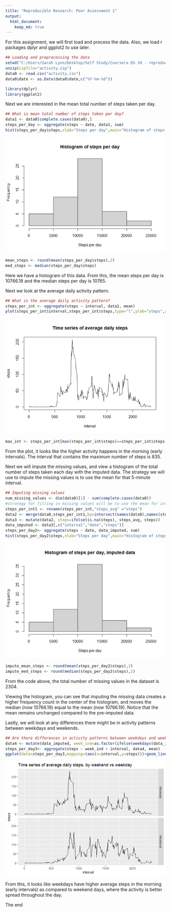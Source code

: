 ```yaml
---
title: "Reproducible Research: Peer Assessment 1"
output: 
  html_document:
    keep_md: true
---
```


For this assignment, we will first load and process the data. Also, we load r packages dplyr and ggplot2 to use later. 


```r
## Loading and preprocessing the data
setwd("C:/Users/Sarah Lynn/Desktop/Self Study/Coursera DS JH - reproducible research/Week 2 project")
unzip(zipfile="activity.zip")
data0 <- read.csv("activity.csv")
data0$date <- as.Date(data0$date,c("%Y-%m-%d"))
```

```r
library(dplyr)
library(ggplot2)
```



   


Next we are interested in the mean total number of steps taken per day. 


```r
## What is mean total number of steps taken per day?
data1 <- data0[complete.cases(data0),]
steps_per_day <- aggregate(steps ~ date, data1, sum)
hist(steps_per_day$steps,xlab="Steps per day",main="Histogram of steps per day")
```

![](PA1_template_files/figure-html/question1-1.png)<!-- -->

```r
mean_steps <- round(mean(steps_per_day$steps),2)
med_steps <- median(steps_per_day$steps)
```
Here we have a histogram of this data. From this, the mean steps per day is 10766.19 and the median steps per day is 10765.


   



Next we look at the average daily activity pattern.

```r
## What is the average daily activity pattern?
steps_per_int <- aggregate(steps ~ interval, data1, mean)
plot(steps_per_int$interval,steps_per_int$steps,type="l",ylab="steps",xlab="interval",main="Time series of average daily steps")
```

![](PA1_template_files/figure-html/question2-1.png)<!-- -->

```r
max_int <- steps_per_int[max(steps_per_int$steps)==steps_per_int$steps,1]
```

From the plot, it looks like the higher activity happens in the morning (early intervals). The interval that contains the maximum number of steps is 835.



   


Next we will impute the missing values, and view a histogram of the total number of steps taken each day with the imputed data. The strategy we will use to impute the missing values is to use the mean for that 5-minute interval. 



```r
## Imputing missing values
num_missing_values <- dim(data0)[1] - sum(complete.cases(data0))
#strategy for filling in missing values will be to use the mean for interval
steps_per_int1 <- rename(steps_per_int,"steps_avg" ="steps")
data2 <- merge(data0,steps_per_int1,by=intersect(names(data0),names(steps_per_int1)))
data3 <- mutate(data2, steps=ifelse(is.na(steps), steps_avg, steps))
data_imputed <- data3[,c("interval","date","steps")]
steps_per_day2<- aggregate(steps ~ date, data_imputed, sum)
hist(steps_per_day2$steps,xlab="Steps per day",main="Histogram of steps per day, imputed data")
```

![](PA1_template_files/figure-html/question3-1.png)<!-- -->

```r
impute_mean_steps <- round(mean(steps_per_day2$steps),2)
impute_med_steps <- round(median(steps_per_day2$steps),2)
```

From the code above, the total number of missing values in the dataset is 2304. 

Viewing the histogram, you can see that imputing the missing data creates a higher frequency count in the center of the histogram, and moves the median (now 10766.19) equal to the mean (now 10766.19). Notice that the mean remains unchanged compared to the pre-imputed data.




   
Lastly, we will look at any differences there might be in activity patterns between weekdays and weekends.


```r
## Are there differences in activity patterns between weekdays and weekends?
data4 <- mutate(data_imputed, week_ind=as.factor(ifelse(weekdays(data_imputed$date) %in% c("Saturday","Sunday"),"Weekend","Weekday")))
steps_per_day3<- aggregate(steps ~ week_ind + interval, data4, mean)
ggplot(data=steps_per_day3,mapping=(aes(x=interval,y=steps)))+geom_line()+facet_grid(rows=vars(week_ind))+ggtitle("Time series of average daily steps, by weekend vs weekday")
```

![](PA1_template_files/figure-html/question4-1.png)<!-- -->

From this, it looks like weekdays have higher average steps in the morning (early intervals) as compared to weekend days, where the activity is better spread throughout the day.

The end
